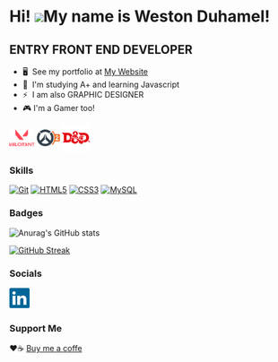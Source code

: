 Hi! ![](https://user-images.githubusercontent.com/18350557/176309783-0785949b-9127-417c-8b55-ab5a4333674e.gif)My name is Weston Duhamel!
=====================================================================================================================================

ENTRY FRONT END DEVELOPER
--------------------

* 🖥️  See my portfolio at [My Website](https://wes-portfolio-site-6a9596.webflow.io/)
* 🧠  I'm studying A+ and learning Javascript
* ⚡  I am also GRAPHIC DESIGNER
* 🎮  I'm a Gamer too!

<p align="left"
 
<img align="center" src="https://raw.githubusercontent.com/avakad0/avakad0/main/Game%20Icons/steampowered-icon.svg" height="30" /> 
<img align="center" src="https://raw.githubusercontent.com/avakad0/avakad0/main/Game%20Icons/valorant-seeklogo.com.svg" height="30" />
<img align="center" src="https://raw.githubusercontent.com/avakad0/avakad0/main/Game%20Icons/Overwatch_2_logo.svg" height="30" />
<img align="center" src="https://raw.githubusercontent.com/avakad0/avakad0/main/Game%20Icons/5e%20D%26D%20Red.svg" height="50" />
</p>

### Skills


<p align="left">
<a href="https://git-scm.com/" target="_blank" rel="noreferrer"><img src="https://raw.githubusercontent.com/danielcranney/readme-generator/main/public/icons/skills/git-colored.svg" width="36" height="36" alt="Git" /></a>
<a href="https://developer.mozilla.org/en-US/docs/Glossary/HTML5" target="_blank" rel="noreferrer"><img src="https://raw.githubusercontent.com/danielcranney/readme-generator/main/public/icons/skills/html5-colored.svg" width="36" height="36" alt="HTML5" /></a>
<a href="https://www.w3.org/TR/CSS/#css" target="_blank" rel="noreferrer"><img src="https://raw.githubusercontent.com/danielcranney/readme-generator/main/public/icons/skills/css3-colored.svg" width="36" height="36" alt="CSS3" /></a>
<a href="https://www.mysql.com/" target="_blank" rel="noreferrer"><img src="https://raw.githubusercontent.com/danielcranney/readme-generator/main/public/icons/skills/mysql-colored.svg" width="36" height="36" alt="MySQL" /></a>
</p>

### Badges


![Anurag's GitHub stats](https://github-readme-stats.vercel.app/api?username=avakad0&show_icons=true&theme=github_dark)

[![GitHub Streak](https://github-readme-streak-stats-avakad0.vercel.app?user=avakad0&theme=github-dark-blue)](https://git.io/streak-stats)

### Socials

<a href="https://www.linkedin.com/in/weston-d-88264a91/" target="_blank" rel="noreferrer"><img src="https://raw.githubusercontent.com/avakad0/avakad0/main/Social%20Icons/linkedin-icon-2.svg" width="36" height="36" alt="Linkedin" /></a>


### Support Me

❤️☕ [Buy me a coffe]([https://www.buymeacoffee.com/wes7])
